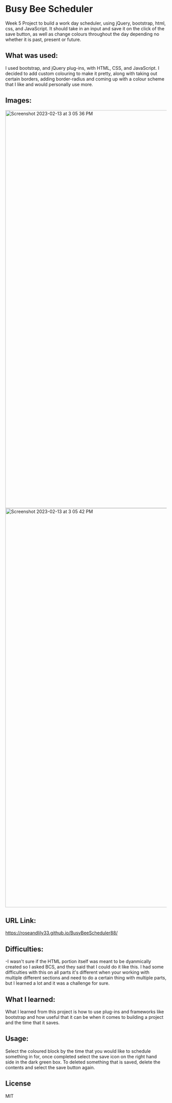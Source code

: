 # Busy Bee Scheduler
Week 5 Project to build a work day scheduler, using jQuery, bootstrap, html, css, and JavaScript. It should take in an input and save it on the click of the save button, as well as change colours throughout the day depending no whether it is past, present or future. 

## What was used:
I used bootstrap, and jQuery plug-ins, with HTML, CSS, and JavaScript. 
I decided to add custom colouring to make it pretty, along with taking out certain borders, adding border-radius and coming up with a colour scheme that I like and would personally use more. 

## Images:
<img width="1241" alt="Screenshot 2023-02-13 at 3 05 36 PM" src="https://user-images.githubusercontent.com/109821108/218554998-05d9860a-b11c-471e-8d8e-a8f5955ddad5.png">
<img width="1245" alt="Screenshot 2023-02-13 at 3 05 42 PM" src="https://user-images.githubusercontent.com/109821108/218554890-7f509c09-738c-4656-9a3c-49b66c5b44b5.png">

## URL Link:
https://roseandlily33.github.io/BusyBeeScheduler88/

## Difficulties:
-I wasn't sure if the HTML portion itself was meant to be dyanmically created so I asked BCS, and they said that I could do it like this.
I had some difficulties with this on all parts it's different when your working with multiple different sections and need to do a certain thing with multiple parts, but I learned a lot and it was a challenge for sure. 

## What I learned:
What I learned from this project is how to use plug-ins and frameworks like bootstrap and how useful that it can be when it comes to building a project and the time that it saves. 

## Usage:
Select the coloured block by the time that you would like to schedule something in for, once completed select the save icon on the right hand side in the dark green box. 
To deleted something that is saved, delete the contents and select the save button again. 

## License 
MIT

